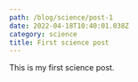 ```yaml
---
path: /blog/science/post-1
date: 2022-04-18T10:40:01.038Z
category: science
title: First science post
---
```

This is my first science post.